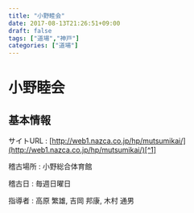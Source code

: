 ```yaml
---
title: "小野睦会"
date: 2017-08-13T21:26:51+09:00
draft: false
tags: ["道場","神戸"]
categories: ["道場"]
---
```

# 小野睦会

## 基本情報

サイトURL
: [http://web1.nazca.co.jp/hp/mutsumikai/](http://web1.nazca.co.jp/hp/mutsumikai/)[^1]

[^1]:サイトは[垂水睦会](/道場/垂水睦会)と同じです。

稽古場所
: 小野総合体育館

稽古日
: 毎週日曜日

指導者
: 高原 繁雄, 吉岡 邦康, 木村 通男

